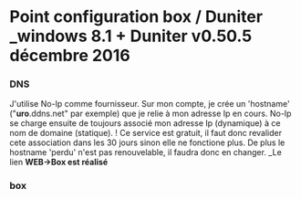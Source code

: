 Point configuration box / Duniter
_windows 8.1 + Duniter v0.50.5 décembre 2016
=
### DNS
J'utilise No-Ip comme fournisseur. Sur mon compte, je crée un 'hostname' ("**uro**.ddns.net" par exemple) que je relie à mon adresse Ip en cours. No-Ip se charge ensuite de toujours associé mon adresse Ip (dynamique) à ce nom de domaine (statique).
! Ce service est gratuit, il faut donc revalider cete association dans les 30 jours sinon elle ne fonctione plus. De plus le hostname 'perdu' n'est pas renouvelable, il faudra donc en changer.
_Le lien **WEB->Box est réalisé**
### box


